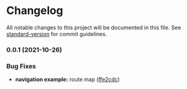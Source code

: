 # Changelog

All notable changes to this project will be documented in this file. See [standard-version](https://github.com/conventional-changelog/standard-version) for commit guidelines.

### 0.0.1 (2021-10-26)


### Bug Fixes

* **navigation example:** route map ([ffe2cdc](https://github.com/zloit/react-native-template/commit/ffe2cdc987e0246319045083871686e07947d48b))
